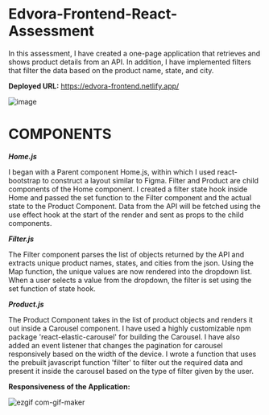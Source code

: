 # Edvora-Frontend-React-Assessment
In this assessment, I have created a one-page application that retrieves and shows product details from an API. In addition, I have implemented filters that filter the data based on the product name, state, and city.

**Deployed URL:**
https://edvora-frontend.netlify.app/

![image](https://user-images.githubusercontent.com/45164745/153889420-1db9b443-52b7-4941-972f-441d3b1ff591.png)
 
# COMPONENTS

**_Home.js_**
 
I began with a Parent component Home.js, within which I used react-bootstrap to construct a layout similar to Figma. Filter and Product are child components of the Home component. I created a filter state hook inside Home and passed the set function to the Filter component and the actual state to the Product Component. Data from the API will be fetched using the use effect hook at the start of the render and sent as props to the child components.
 
**_Filter.js_**

The Filter component parses the list of objects returned by the API and extracts unique product names, states, and cities from the json. Using the Map function, the unique values are now rendered into the dropdown list. When a user selects a value from the dropdown, the filter is set using the set function of state hook.

**_Product.js_**

The Product Component takes in the list of product objects and renders it out inside a Carousel component. I have used a highly customizable npm package 'react-elastic-carousel' for building the Carousel. I have also added an event listener that changes the pagination for carousel responsively based on the width of the device. I wrote a function that uses the prebuilt javascript function 'filter' to filter out the required data and present it inside the carousel based on the type of filter given by the user.

**Responsiveness of the Application:**

![ezgif com-gif-maker](https://user-images.githubusercontent.com/45164745/153894087-c5af7f75-0397-49bc-8055-40a68da8f962.gif)
